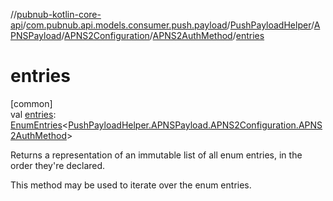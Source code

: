 //[pubnub-kotlin-core-api](../../../../../../index.md)/[com.pubnub.api.models.consumer.push.payload](../../../../index.md)/[PushPayloadHelper](../../../index.md)/[APNSPayload](../../index.md)/[APNS2Configuration](../index.md)/[APNS2AuthMethod](index.md)/[entries](entries.md)

# entries

[common]\
val [entries](entries.md): [EnumEntries](https://kotlinlang.org/api/latest/jvm/stdlib/kotlin-stdlib/kotlin.enums/-enum-entries/index.html)&lt;[PushPayloadHelper.APNSPayload.APNS2Configuration.APNS2AuthMethod](index.md)&gt;

Returns a representation of an immutable list of all enum entries, in the order they're declared.

This method may be used to iterate over the enum entries.
